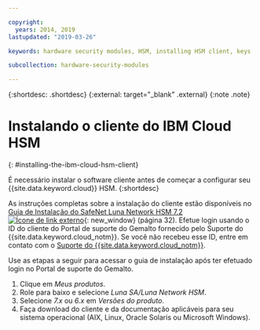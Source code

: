 ```yaml
---

copyright:
  years: 2014, 2019
lastupdated: "2019-03-26"

keywords: hardware security modules, HSM, installing HSM client, keys

subcollection: hardware-security-modules

---
```


{:shortdesc: .shortdesc}
{:external: target="_blank" .external}
{:note .note}

# Instalando o cliente do IBM Cloud HSM
{: #installing-the-ibm-cloud-hsm-client}

É necessário instalar o software cliente antes de começar a configurar seu {{site.data.keyword.cloud}} HSM.
{:shortdesc}

As instruções completas sobre a instalação do cliente estão disponíveis no [Guia de Instalação do SafeNet Luna Network HSM 7.2 ![Ícone de link externo](../../icons/launch-glyph.svg "Ícone de link externo")](https://supportportal.gemalto.com/csm?id=kb_article_view&sys_kb_id=19a81c8bdb9a1fc8d298728dae96197d&sysparm_article=KB0017573){: new_window} (página 32). Efetue login usando o ID do cliente do Portal de suporte do Gemalto fornecido pelo Suporte do {{site.data.keyword.cloud_notm}}. Se você não recebeu esse ID, entre em contato com o [Suporte do {{site.data.keyword.cloud_notm}}](/docs/get-support?topic=get-support-getting-customer-support#getting-customer-support).

Use as etapas a seguir para acessar o guia de instalação após ter efetuado login no Portal de suporte do Gemalto.

1. Clique em *Meus produtos*.
2. Role para baixo e selecione *Luna SA/Luna Network HSM*.
3. Selecione *7.x* ou *6.x* em *Versões do produto*.
4. Faça download do cliente e da documentação aplicáveis para seu sistema operacional (AIX, Linux, Oracle Solaris ou Microsoft Windows).
